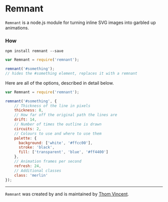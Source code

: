 # Remnant

`Remnant` is a node.js module for turning inline SVG images into garbled up animations.

### How

`npm install remnant --save`

```javascript
var Remnant = require('remnant');

remnant('#something');
// hides the #something element, replaces it with a remnant
```

Here are all of the options, described in detail below.

```javascript
var Remnant = require('remnant');

remnant('#something', {
    // Thickness of the line in pixels
    thickness: 8,
    // How far off the original path the lines are
    drift: 14,
    // Number of times the outline is drawn
    circuits: 2,
    // Colours to use and where to use them
    palette: {
      background: ['white', '#ffcc00'],
      stroke: 'black',
      fill: ['transparent', 'blue', '#ff4400']
    },
    // Animation frames per second
    refresh: 24,
    // Additional classes
    class: 'merlin'
});
```

-----------

`Remnant` was created by and is maintained by [Thom Vincent](https://github.com/gdaythom).
